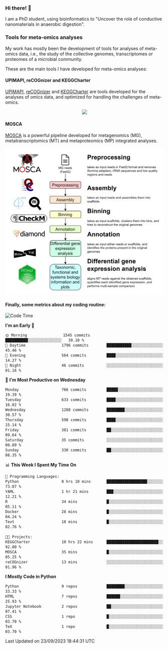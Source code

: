 ### Hi there! 👋

I am a PhD student, using bioinformatics to "Uncover the role of conductive nanomaterials in anaerobic digestion".

### Tools for meta-omics analyses

My work has mostly been the development of tools for analyses of meta-omics data, i.e., the study of the collective genomes, transcriptomes or proteomes of a microbial community.

These are the main tools I have developed for meta-omics analyses:

#### UPIMAPI, reCOGnizer and KEGGCharter

[UPIMAPI](https://github.com/iquasere/UPIMAPI), [reCOGnizer](https://github.com/iquasere/reCOGnizer) and [KEGGCharter](https://github.com/iquasere/KEGGCharter) are tools developed for the analyses of omics data, and optimized for handling the challenges of meta-omics.

<p align="center">
    <img src="assets/annotation_paper.png">
</p>

#### MOSCA

[MOSCA](https://github.com/iquasere/MOSCA) is a powerful pipeline developed for metagenomics (MG), metatranscriptomics (MT) and metaproteomics (MP) integrated analyses.

<p align="center">
    <img src="assets/mosca_workflow.png" align="center" width="700">
</p>


#### Finally, some metrics about my coding routine:

<!--START_SECTION:waka-->
![Code Time](http://img.shields.io/badge/Code%20Time-675%20hrs%2054%20mins-blue)

**I'm an Early 🐤** 

```text
🌞 Morning                1545 commits        ██████████░░░░░░░░░░░░░░░   39.10 % 
🌆 Daytime                1796 commits        ███████████░░░░░░░░░░░░░░   45.46 % 
🌃 Evening                564 commits         ████░░░░░░░░░░░░░░░░░░░░░   14.27 % 
🌙 Night                  46 commits          ░░░░░░░░░░░░░░░░░░░░░░░░░   01.16 % 
```
📅 **I'm Most Productive on Wednesday** 

```text
Monday                   766 commits         █████░░░░░░░░░░░░░░░░░░░░   19.39 % 
Tuesday                  633 commits         ████░░░░░░░░░░░░░░░░░░░░░   16.02 % 
Wednesday                1208 commits        ████████░░░░░░░░░░░░░░░░░   30.57 % 
Thursday                 598 commits         ████░░░░░░░░░░░░░░░░░░░░░   15.14 % 
Friday                   381 commits         ██░░░░░░░░░░░░░░░░░░░░░░░   09.64 % 
Saturday                 35 commits          ░░░░░░░░░░░░░░░░░░░░░░░░░   00.89 % 
Sunday                   330 commits         ██░░░░░░░░░░░░░░░░░░░░░░░   08.35 % 
```


📊 **This Week I Spent My Time On** 

```text
💬 Programming Languages: 
Python                   8 hrs 10 mins       ██████████████████░░░░░░░   73.07 % 
YAML                     1 hr 21 mins        ███░░░░░░░░░░░░░░░░░░░░░░   12.21 % 
R                        34 mins             █░░░░░░░░░░░░░░░░░░░░░░░░   05.11 % 
Docker                   28 mins             █░░░░░░░░░░░░░░░░░░░░░░░░   04.24 % 
Text                     18 mins             █░░░░░░░░░░░░░░░░░░░░░░░░   02.76 % 

🐱‍💻 Projects: 
KEGGCharter              10 hrs 22 mins      ███████████████████████░░   92.80 % 
MOSCA                    35 mins             █░░░░░░░░░░░░░░░░░░░░░░░░   05.25 % 
reCOGnizer               13 mins             ░░░░░░░░░░░░░░░░░░░░░░░░░   01.96 % 
```

**I Mostly Code in Python** 

```text
Python                   9 repos             ████████░░░░░░░░░░░░░░░░░   33.33 % 
HTML                     7 repos             ██████░░░░░░░░░░░░░░░░░░░   25.93 % 
Jupyter Notebook         2 repos             ██░░░░░░░░░░░░░░░░░░░░░░░   07.41 % 
CSS                      1 repo              █░░░░░░░░░░░░░░░░░░░░░░░░   03.70 % 
TeX                      1 repo              █░░░░░░░░░░░░░░░░░░░░░░░░   03.70 % 
```




 Last Updated on 23/09/2023 18:44:31 UTC
<!--END_SECTION:waka-->
